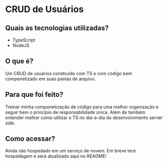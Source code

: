 <h1>CRUD de Usuários</h1>
<h2>Quais as tecnologias utilizadas?</h2>
<ul>
    <li>TypeScript</li>
    <li>NodeJS</li>
</ul>

<h2>O que é?</h2>
<p>Um CRUD de usuários construído com TS e com código bem componetizado em suas pastas de arquivo.</p>

<h2>Para que foi feito?</h2>
<p>Treinar minha componetização de código para uma melhor organização e seguir bem o princípio de responsabilidade única. Além de também entender melhor como utilizar o TS no dia-a-dia do desenvolvimento server side.</p>

<h2>Como acessar?</h2>
<p>Ainda não hospedado em um serviço de nuvem. Em breve terá hospedagem e será atualizado aqui no README!</p>